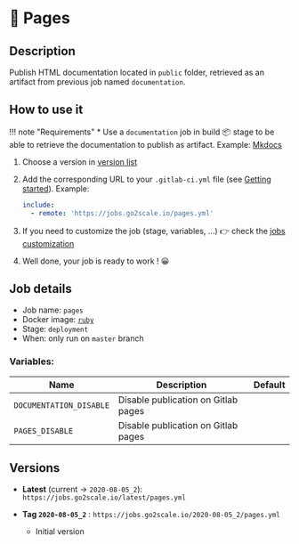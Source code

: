 # 🦊 Pages

## Description

Publish HTML documentation located in `public` folder, retrieved as an artifact
from previous job named `documentation`.

## How to use it

!!! note "Requirements"
    * Use a `documentation` job in build 📦 stage to be able to retrieve the
      documentation to publish as artifact. Example: [Mkdocs](/jobs/mkdocs/)

1. Choose a version in [version list](#versions)
3. Add the corresponding URL to your `.gitlab-ci.yml` file (see [Getting
   started](/getting-started)). Example:

    ```yaml
    include:
      - remote: 'https://jobs.go2scale.io/pages.yml'
    ```

4. If you need to customize the job (stage, variables, ...) 👉 check the [jobs
   customization](/getting-started/#jobs-customization)

5. Well done, your job is ready to work ! 😀


## Job details

* Job name: `pages`
* Docker image: [`ruby`](https://hub.docker.com/_/ruby)
* Stage: `deployment`
* When: only run on `master` branch

### Variables:

| Name | Description | Default |
| ---- | ----------- | ------- |
| `DOCUMENTATION_DISABLE` | Disable publication on Gitlab pages| |
| `PAGES_DISABLE` | Disable publication on Gitlab pages | |

## Versions

* **Latest** (current -> `2020-08-05_2`): `https://jobs.go2scale.io/latest/pages.yml`
* **Tag `2020-08-05_2`** : `https://jobs.go2scale.io/2020-08-05_2/pages.yml`

    * Initial version
